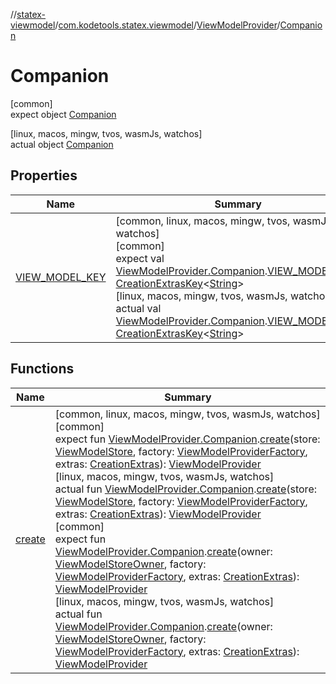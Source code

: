 //[statex-viewmodel](../../../../index.md)/[com.kodetools.statex.viewmodel](../../index.md)/[ViewModelProvider](../index.md)/[Companion](index.md)

# Companion

[common]\
expect object [Companion](index.md)

[linux, macos, mingw, tvos, wasmJs, watchos]\
actual object [Companion](index.md)

## Properties

| Name | Summary |
|---|---|
| [VIEW_MODEL_KEY](../../-v-i-e-w_-m-o-d-e-l_-k-e-y.md) | [common, linux, macos, mingw, tvos, wasmJs, watchos]<br>[common]<br>expect val [ViewModelProvider.Companion](index.md).[VIEW_MODEL_KEY](../../-v-i-e-w_-m-o-d-e-l_-k-e-y.md): [CreationExtrasKey](../../-creation-extras-key/index.md)&lt;[String](https://kotlinlang.org/api/core/kotlin-stdlib/kotlin/-string/index.html)&gt;<br>[linux, macos, mingw, tvos, wasmJs, watchos]<br>actual val [ViewModelProvider.Companion](index.md).[VIEW_MODEL_KEY](../../-v-i-e-w_-m-o-d-e-l_-k-e-y.md): [CreationExtrasKey](../../-creation-extras-key/index.md)&lt;[String](https://kotlinlang.org/api/core/kotlin-stdlib/kotlin/-string/index.html)&gt; |

## Functions

| Name | Summary |
|---|---|
| [create](../../create.md) | [common, linux, macos, mingw, tvos, wasmJs, watchos]<br>[common]<br>expect fun [ViewModelProvider.Companion](index.md).[create](../../create.md)(store: [ViewModelStore](../../-view-model-store/index.md), factory: [ViewModelProviderFactory](../../-view-model-provider-factory/index.md), extras: [CreationExtras](../../-creation-extras/index.md)): [ViewModelProvider](../index.md)<br>[linux, macos, mingw, tvos, wasmJs, watchos]<br>actual fun [ViewModelProvider.Companion](index.md).[create](../../create.md)(store: [ViewModelStore](../../-view-model-store/index.md), factory: [ViewModelProviderFactory](../../-view-model-provider-factory/index.md), extras: [CreationExtras](../../-creation-extras/index.md)): [ViewModelProvider](../index.md)<br>[common]<br>expect fun [ViewModelProvider.Companion](index.md).[create](../../create.md)(owner: [ViewModelStoreOwner](../../-view-model-store-owner/index.md), factory: [ViewModelProviderFactory](../../-view-model-provider-factory/index.md), extras: [CreationExtras](../../-creation-extras/index.md)): [ViewModelProvider](../index.md)<br>[linux, macos, mingw, tvos, wasmJs, watchos]<br>actual fun [ViewModelProvider.Companion](index.md).[create](../../create.md)(owner: [ViewModelStoreOwner](../../-view-model-store-owner/index.md), factory: [ViewModelProviderFactory](../../-view-model-provider-factory/index.md), extras: [CreationExtras](../../-creation-extras/index.md)): [ViewModelProvider](../index.md) |
